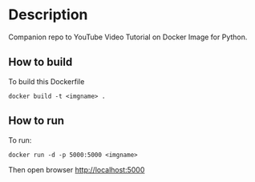 # Description

Companion repo to YouTube Video Tutorial on Docker Image for Python.

## How to build

To build this Dockerfile

```text
docker build -t <imgname> .

```

## How to run

To run:

```text
docker run -d -p 5000:5000 <imgname>
```

Then open browser [http://localhost:5000](http://localhost:5000)
